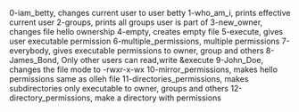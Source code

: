 0-iam_betty, changes current user to user betty
1-who_am_i, prints effective current user
2-groups, prints all groups user is part of
3-new_owner, changes file hello ownership
4-empty, creates empty file
5-execute,  gives user executable permission
6-multiple_permissions, multiple permissions
7-everybody, gives executable permissions to owner, group and others
8-James_Bond, Only other users can read,write &execute
9-John_Doe, changes the file mode to -rwxr-x-wx
10-mirror_permissions, makes hello permissions same as olleh file
11-directories_permissions, makes subdirectories only executable to owner, groups and others
12-directory_permissions, make a directory with permissions
